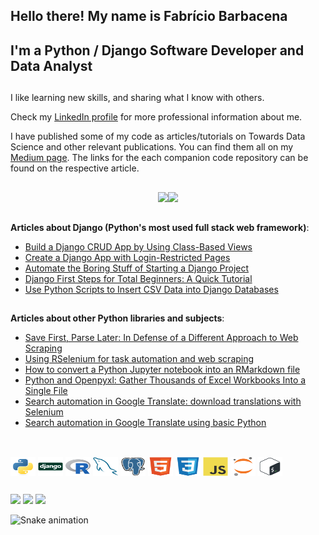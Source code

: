 ## Hello there! My name is Fabrício Barbacena
## I'm a Python / Django Software Developer and Data Analyst

##

I like learning new skills, and sharing what I know with others.

Check my [LinkedIn profile](https://www.linkedin.com/in/fabriciobarbacena/) for more professional information about me.

I have published some of my code as articles/tutorials on Towards Data Science and other relevant publications. You can find them all on my [Medium page](https://medium.com/@fabriciusbr). The links for the each companion code repository can be found on the respective article.

##


<div style="display: flex; align-items: center; justify-content: center;">
  <a href="https://github.com/fabricius1">
    <img height="180em" src="https://github-readme-stats.vercel.app/api?username=fabricius1&show_icons=true&theme=dracula&include_all_commits=true&count_private=true"/>
  </a>
  <a href="https://github.com/fabricius1">
    <img height="180em" src="https://github-readme-stats.vercel.app/api/top-langs/?username=fabricius1&layout=compact&langs_count=7&theme=dracula"/>
  </a>
</div>

##

**Articles about Django (Python's most used full stack web framework)**:

* [Build a Django CRUD App by Using Class-Based Views](https://towardsdatascience.com/build-a-django-crud-app-by-using-class-based-views-12bc69d36ab6)
* [Create a Django App with Login-Restricted Pages](https://towardsdatascience.com/create-a-django-app-with-login-restricted-pages-31229cc48791)
* [Automate the Boring Stuff of Starting a Django Project](https://towardsdatascience.com/automate-the-boring-stuff-of-starting-a-django-project-814c80647c3b)
* [Django First Steps for Total Beginners: A Quick Tutorial](https://towardsdatascience.com/django-first-steps-for-the-total-beginners-a-quick-tutorial-5f1e5e7e9a8c)
* [Use Python Scripts to Insert CSV Data into Django Databases](https://towardsdatascience.com/use-python-scripts-to-insert-csv-data-into-django-databases-72eee7c6a433)

## 

**Articles about other Python libraries and subjects**:

* [Save First, Parse Later: In Defense of a Different Approach to Web Scraping](https://betterprogramming.pub/save-first-parse-later-in-defense-of-a-different-approach-to-web-scraping-9edfe65adf04)
* [Using RSelenium for task automation and web scraping](http://estatidados.com.br/using-rselenium-for-task-automation-and-web-scraping/)
* [How to convert a Python Jupyter notebook into an RMarkdown file](https://towardsdatascience.com/how-to-convert-a-python-jupyter-notebook-into-an-rmarkdown-file-abf826bd36de)
* [Python and Openpyxl: Gather Thousands of Excel Workbooks Into a Single File](https://medium.com/analytics-vidhya/python-and-openpyxl-gather-thousands-of-excel-workbooks-into-a-single-file-eff4e8c9b514)
* [Search automation in Google Translate: download translations with Selenium](https://medium.com/analytics-vidhya/search-automation-in-google-translate-download-translations-with-selenium-3a8c8e136b0e)
* [Search automation in Google Translate using basic Python](https://medium.com/analytics-vidhya/search-automation-in-google-translate-using-basic-python-aafde8040ec7)

##

<div style="display: inline_block"><br>
  <img align="center" alt="Fabrício-Python" height="30" width="40" src="https://raw.githubusercontent.com/devicons/devicon/master/icons/python/python-original.svg">
  <img align="center" alt="Fabrício-Django" height="30" width="40" src="https://raw.githubusercontent.com/devicons/devicon/master/icons/django/django-original.svg">
  <img align="center" alt="Fabrício-R" height="30" width="40" src="https://raw.githubusercontent.com/devicons/devicon/master/icons/r/r-original.svg">
  <img align="center" alt="Fabrício-MySQL" height="30" width="40" src="https://raw.githubusercontent.com/devicons/devicon/master/icons/mysql/mysql-original.svg">
  <img align="center" alt="Fabrício-PostgreSQL" height="30" width="40" src="https://raw.githubusercontent.com/devicons/devicon/master/icons/postgresql/postgresql-original.svg">
  <img align="center" alt="Fabrício-HTML" height="30" width="40" src="https://raw.githubusercontent.com/devicons/devicon/master/icons/html5/html5-original.svg">
  <img align="center" alt="Fabrício-CSS" height="30" width="40" src="https://raw.githubusercontent.com/devicons/devicon/master/icons/css3/css3-original.svg">
  <img align="center" alt="Fabrício-Javascript" height="30" width="40" src="https://raw.githubusercontent.com/devicons/devicon/master/icons/javascript/javascript-original.svg">
  <img align="center" alt="Fabrício-Jupyter" height="30" width="40" src="https://raw.githubusercontent.com/devicons/devicon/master/icons/jupyter/jupyter-original.svg">
  <img align="center" alt="Fabrício-Bash" height="30" width="40" src="https://raw.githubusercontent.com/devicons/devicon/master/icons/bash/bash-original.svg">
</div>
  
##
 
<div>
  <a href="https://medium.com/@fabriciusbr" target="_blank"><img src="https://img.shields.io/badge/Medium-12100E?style=for-the-badge&logo=medium&logoColor=white" target="_blank"></a>
  <a href="https://www.linkedin.com/in/fabriciobarbacena/" target="_blank"><img src="https://img.shields.io/badge/-LinkedIn-%230077B5?style=for-the-badge&logo=linkedin&logoColor=white" target="_blank"></a> 
  <a href = "mailto:fabriciofabriciosantos@gmail.com"><img src="https://img.shields.io/badge/-Gmail-%23333?style=for-the-badge&logo=gmail&logoColor=white" target="_blank"></a>
 
![Snake animation](https://github.com/fabricius1/fabricius1/blob/output/github-contribution-grid-snake.svg)
</div>
